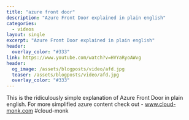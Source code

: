 ```yaml
---
title: "azure front door"
description: "Azure Front Door explained in plain english"
categories:
  - videos
layout: single
excerpt: "Azure Front Door explained in plain english"
header:
  overlay_color: "#333"
link: https://www.youtube.com/watch?v=HVYaRyoAWvg
header:
  og_image: /assets/blogposts/video/afd.jpg
  teaser: /assets/blogposts/video/afd.jpg
  overlay_color: "#333"
---
```


This is the ridiculously simple explanation of Azure Front Door in plain english. For more  simplified azure content check out - www.cloud-monk.com #cloud-monk
